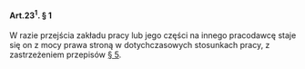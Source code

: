 #### Art.23<sup>1</sup>. § 1

W razie przejścia zakładu pracy lub jego części na innego pracodawcę staje się on z mocy prawa stroną w dotychczasowych stosunkach pracy, z zastrzeżeniem przepisów [§ 5](./art_23_1-5.md).

